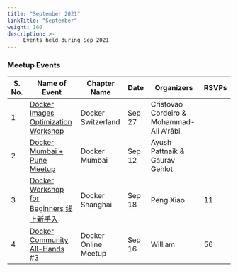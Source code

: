 ```yaml
---
title: "September 2021"
linkTitle: "September"
weight: 160
description: >-
     Events held during Sep 2021
---
```



### Meetup Events

| S. No. | Name of Event    |  Chapter Name | Date | Organizers  | RSVPs | 
|-----------|-----------|-------------|----------------|-------------|------------|
| 1 | [Docker Images Optimization Workshop](https://www.meetup.com/Docker-Switzerland/events/280186771/) |  Docker Switzerland |  Sep 27 | Cristovao Cordeiro & Mohammad-Ali A'râbi |   | <br>
| 2 | [Docker Mumbai + Pune Meetup](https://www.meetup.com/Docker-Mumbai/events/280314453/) |  Docker Mumbai |  Sep 12 | Ayush Pattnaik & Gaurav Gehlot |   | <br> 
| 3 | [Docker Workshop for Beginners 线上新手入](https://www.meetup.com/Docker-Shanghai/events/280159985/) | Docker Shanghai | Sep 18 | Peng Xiao | 11 | <br>
| 4 | [Docker Community All-Hands #3](https://www.meetup.com/Docker-Online-Meetup/events/280169730/) | Docker Online Meetup | Sep 16 | William | 56 | <br>
